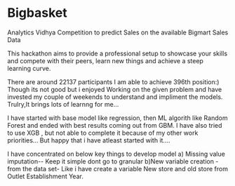 # Bigbasket
Analytics Vidhya Competition to predict Sales on the available Bigmart Sales Data 

This hackathon aims to provide a professional setup to showcase your skills and compete with their peers, learn new things and achieve a steep learning curve.

There are around 22137 participants
I am able to achieve 396th position:) Though its not good but i enjoyed Working on the given problem and have invested my couple of weekends to understand and impliment the models. Trulry,It brings lots of learnng for me...

I have started with base model like regression, then ML algorith like Random Forest and ended with best results coming out from GBM.
I have also tried to use XGB , but not able to complete it because of my other work priorities... But happy that i have atleast started with it....

I have concentrated on below key things to develop model
a) Missing value imputation-- Keep it simple dont go to granular
b)New variable creation - from the data set- Like i have create a variable New store and old store from Outlet Establishment Year.

